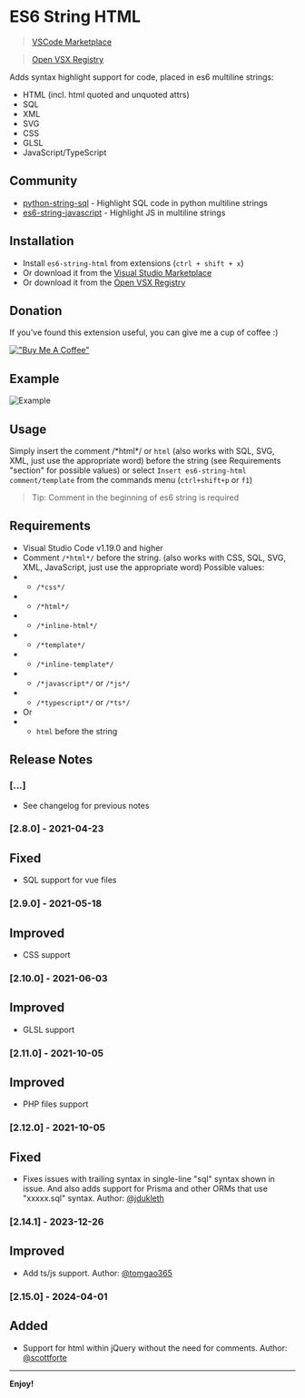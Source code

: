 # ES6 String HTML 
> [VSCode Marketplace](https://marketplace.visualstudio.com/items?itemName=Tobermory.es6-string-html)

> [Open VSX Registry](https://open-vsx.org/extension/Tobermory/es6-string-html)

Adds syntax highlight support for code, placed in es6 multiline strings:
- HTML (incl. html quoted and unquoted attrs)
- SQL
- XML
- SVG
- CSS
- GLSL
- JavaScript/TypeScript

## Community
- [python-string-sql](https://github.com/ptweir/python-string-sql) - Highlight SQL code in python multiline strings
- [es6-string-javascript](https://github.com/Zjcompt/es6-string-javascript) - Highlight JS in multiline strings

## Installation

- Install `es6-string-html` from extensions (`ctrl + shift + x`)
- Or download it from the [Visual Studio Marketplace](https://marketplace.visualstudio.com/items?itemName=Tobermory.es6-string-html)
- Or download it from the [Open VSX Registry](https://open-vsx.org/extension/Tobermory/es6-string-html)

## Donation

If you've found this extension useful, you can give me a cup of coffee :)

[!["Buy Me A Coffee"](https://www.buymeacoffee.com/assets/img/custom_images/orange_img.png)](https://www.buymeacoffee.com/nonholy)       

## Example

![Example](https://github.com/mydesireiscoma/es6-string-html/raw/HEAD/docs/demo.png)

## Usage

Simply insert the comment /\*html\*/ or `html` (also works with SQL, SVG, XML, just use the appropriate word) before the string
(see Requirements "section" for possible values) or select
`Insert es6-string-html comment/template` from the commands menu
(`ctrl+shift+p` or `f1`)

> Tip: Comment in the beginning of es6 string is required

## Requirements

- Visual Studio Code v1.19.0 and higher
- Comment `/*html*/` before the string. (also works with CSS, SQL, SVG, XML, JavaScript, just use the appropriate word) Possible values:
- - `/*css*/`
- - `/*html*/`
- - `/*inline-html*/`
- - `/*template*/`
- - `/*inline-template*/`
- - `/*javascript*/` or `/*js*/`
- - `/*typescript*/` or `/*ts*/`
- Or
- - `html` before the string

## Release Notes

### [...]
- See changelog for previous notes

### [2.8.0] - 2021-04-23
## Fixed
- SQL support for vue files

### [2.9.0] - 2021-05-18
## Improved
- CSS support

### [2.10.0] - 2021-06-03
## Improved
- GLSL support

### [2.11.0] - 2021-10-05
## Improved
- PHP files support

### [2.12.0] - 2021-10-05
## Fixed
- Fixes issues with trailing syntax in single-line "sql" syntax shown in issue. And also adds support for Prisma and other ORMs that use "xxxxx.sql" syntax. Author: [@jdukleth](https://github.com/jdukleth)

### [2.14.1] - 2023-12-26
## Improved
- Add ts/js support. Author: [@tomgao365](https://github.com/tomgao365)

### [2.15.0] - 2024-04-01
## Added
- Support for html within jQuery without the need for comments. Author: [@scottforte](https://github.com/scottforte)
-----------------------------------------------------------------------------------------------------------

**Enjoy!**
